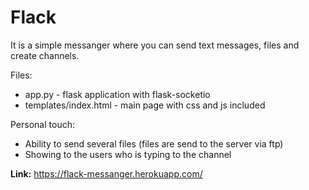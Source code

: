 # Flack

It is a simple messanger where you can send text messages, files and create channels.


Files:
- app.py - flask application with flask-socketio
- templates/index.html - main page with css and js included

Personal touch:
- Ability to send several files (files are send to the server via ftp)
- Showing to the users who is typing to the channel

**Link:** https://flack-messanger.herokuapp.com/

